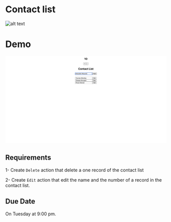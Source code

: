 # Contact list

![alt text](https://memecreator.org/static/images/memes/5328571.jpg)

# Demo

![alt text](demo.png)


## Requirements

1- Create `Delete` action that delete a one record of the contact list

2- Create `Edit` action that edit the name and the number of a record in the contact list.

## Due Date

On Tuesday at 9:00 pm.






